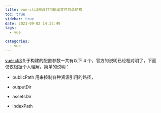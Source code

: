 ```yaml
---
title: vue-cli3修改打包输出文件目录结构
toc: true
sidebar: true
date: 2021-09-02 14:32:49
tags:
  - vue

categories:
  - vue
---
```


[vue-cli3](https://cli.vuejs.org/zh/config/)关于构建的配置参数一共有以下 4 个，官方的说明已经相对明了，下面仅仅根据个人理解，简单的说明：

- publicPath
  用来控制各种资源引用的路径，

- outputDir
- assetsDir
- indexPath
